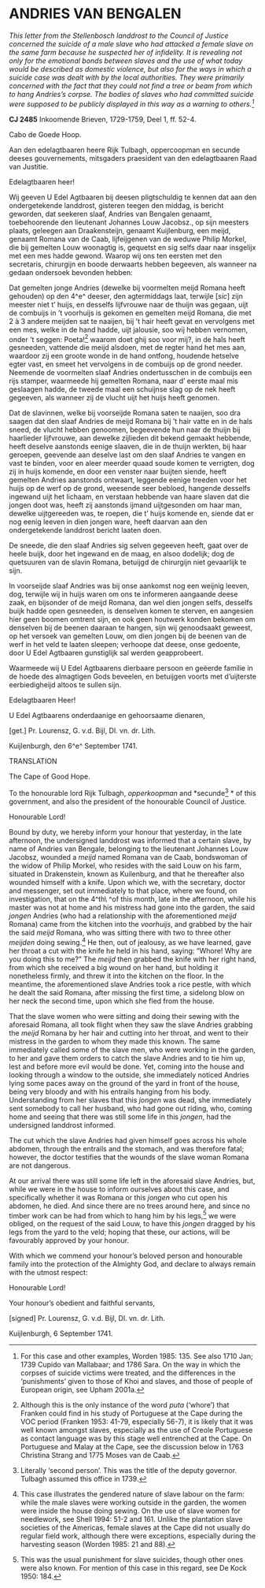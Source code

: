 # ANDRIES VAN BENGALEN

*This letter from the Stellenbosch landdrost to the Council of Justice concerned the suicide of a male slave who had attacked a female slave on the same farm because he suspected her of infidelity. It is revealing not only for the emotional bonds between slaves and the use of what today would be described as domestic violence, but also for the ways in which a suicide case was dealt with by the local authorities. They were primarily concerned with the fact that they could not find a tree or beam from which to hang Andries’s corpse. The bodies of slaves who had committed suicide were supposed to be publicly displayed in this way as a warning to others.[^1]*

**CJ 2485** Inkoomende Brieven, 1729-1759, Deel 1, ff. 52-4.

Cabo de Goede Hoop.

Aan den edelagtbaaren heere Rijk Tulbagh, oppercoopman en secunde deeses gouvernements, mitsgaders praesident van den edelagtbaaren Raad van Justitie.

Edelagtbaaren heer!

Wij geeven U Edel Agtbaaren bij deesen pligtschuldig te kennen dat aan den ondergetekende landdrost, gisteren teegen den middag, is bericht geworden, dat seekeren slaaf, Andries van Bengalen genaamt, toebehoorende den lieutenant Johannes Louw Jacobsz., op sijn meesters plaats, geleegen aan Draakensteijn, genaamt Kuijlenburg, een meijd, genaamt Romana van de Caab, lijfeijgenen van de weduwe Philip Morkel, die bij gemelten Louw woonagtig is, gequetst en sig selfs daar naar insgelijx met een mes hadde gewond. Waarop wij ons ten eersten met den secretaris, chirurgijn en boode derwaarts hebben begeeven, als wanneer na gedaan ondersoek bevonden hebben:

Dat gemelten jonge Andries (dewelke bij voormelten meijd Romana heeft gehouden) op den 4^e^ deeser, den agtermiddags laat, terwijle \[*sic*\] zijn meester niet t’ huijs, en desselfs lijfvrouwe naar de thuijn was gegaan, uijt de combuijs in ’t voorhuijs is gekomen en gemelten meijd Romana, die met 2 à 3 andere meijden sat te naaijen, bij ’t hair heeft gevat en vervolgens met een mes, welke in de hand hadde, uijt jalousie, soo wij hebben vernomen, onder ’t seggen: Poeta![^2] waarom doet ghij soo voor mij?, in de hals heeft gesneeden, vattende die meijd alsdoen, met de regter hand het mes aan, waardoor zij een groote wonde in de hand ontfong, houdende hetselve egter vast, en smeet het vervolgens in de combuijs op de grond needer. Neemende de voormelten slaaf Andries ondertusschen in de combuijs een rijs stamper, waarmeede hij gemelten Romana, naar d’ eerste maal mis geslaagen hadde, de tweede maal een schuijnse slag op de nek heeft gegeeven, als wanneer zij de vlucht uijt het huijs heeft genomen.

Dat de slavinnen, welke bij voorseijde Romana saten te naaijen, soo dra saagen dat den slaaf Andries de meijd Romana bij ’t hair vatte en in de hals sneed, de vlucht hebben genoomen, begeevende hun naar de thuijn bij haarlieder lijfvrouwe, aan dewelke zijlieden dit bekend gemaakt hebbende, heeft deselve aanstonds eenige slaaven, die in de thuijn werkten, bij haar geroepen, geevende aan deselve last om den slaaf Andries te vangen en vast te binden, voor en aleer meerder quaad soude komen te verrigten, dog zij in huijs komende, en door een venster naar buijten siende, heeft gemelten Andries aanstonds ontwaart, leggende eenige treeden voor het huijs op de werf op de grond, weesende seer bebloed, hangende desselfs ingewand uijt het lichaam, en verstaan hebbende van haare slaven dat die jongen doot was, heeft zij aanstonds ijmand uijtgesonden om haar man, dewelke uijtgereeden was, te roepen, die t’ huijs komende en, siende dat er nog eenig leeven in dien jongen ware, heeft daarvan aan den ondergetekende landdrost bericht laaten doen.

De sneede, die den slaaf Andries sig selven gegeeven heeft, gaat over de heele buijk, door het ingewand en de maag, en alsoo dodelijk; dog de quetsuuren van de slavin Romana, betuijgd de chirurgijn niet gevaarlijk te sijn.

In voorseijde slaaf Andries was bij onse aankomst nog een weijnig leeven, dog, terwijle wij in huijs waren om ons te informeren aangaande deese zaak, en bijsonder of de meijd Romana, dan wel dien jongen selfs, desselfs buijk hadde open gesneeden, is denselven komen te sterven, en aangesien hier geen boomen omtrent sijn, en ook geen houtwerk konden bekomen om denselven bij de beenen daaraan te hangen, sijn wij genoodsaakt geweest, op het versoek van gemelten Louw, om dien jongen bij de beenen van de werf in het veld te laaten sleepen; verhoope dat deese, onse gedoente, door U Edel Agtbaaren gunstiglijk sal werden geapprobeert.

Waarmeede wij U Edel Agtbaarens dierbaare persoon en geëerde familie in de hoede des almagtigen Gods beveelen, en betuijgen voorts met d’uijterste eerbiedigheijd altoos te sullen sijn.

Edelagtbaaren Heer!

U Edel Agtbaarens onderdaanige en gehoorsaame dienaren,

\[get.\] Pr. Lourensz, G. v.d. Bijl, Dl. vn. dr. Lith.

Kuijlenburgh, den 6^e^ September 1741.

TRANSLATION

The Cape of Good Hope.

To the honourable lord Rijk Tulbagh, *opperkoopman* and *secunde[^3] * of this government, and also the president of the honourable Council of Justice.

Honourable Lord!

Bound by duty, we hereby inform your honour that yesterday, in the late afternoon, the undersigned landdrost was informed that a certain slave, by name of Andries van Bengale, belonging to the lieutenant Johannes Louw Jacobsz, wounded a *meijd* named Romana van de Caab, bondswoman of the widow of Philip Morkel, who resides with the said Louw on his farm, situated in Drakenstein, known as Kuilenburg, and that he thereafter also wounded himself with a knife. Upon which we, with the secretary, doctor and messenger, set out immediately to that place, where we found, on investigation, that on the 4^th\ ^of this month, late in the afternoon, while his master was not at home and his mistress had gone into the garden, the said *jongen* Andries (who had a relationship with the aforementioned *meijd* Romana) came from the kitchen into the *voorhuijs*, and grabbed by the hair the said *meijd* Romana, who was sitting there with two to three other *meijden* doing sewing.[^4] He then, out of jealousy, as we have learned, gave her throat a cut with the knife he held in his hand, saying: “Whore! Why are you doing this to me?” The *meijd* then grabbed the knife with her right hand, from which she received a big wound on her hand, but holding it nonetheless firmly, and threw it into the kitchen on the floor. In the meantime, the aforementioned slave Andries took a rice pestle, with which he dealt the said Romana, after missing the first time, a sidelong blow on her neck the second time, upon which she fled from the house.

That the slave women who were sitting and doing their sewing with the aforesaid Romana, all took flight when they saw the slave Andries grabbing the *meijd* Romana by her hair and cutting into her throat, and went to their mistress in the garden to whom they made this known. The same immediately called some of the slave men, who were working in the garden, to her and gave them orders to catch the slave Andries and to tie him up, lest and before more evil would be done. Yet, coming into the house and looking through a window to the outside, she immediately noticed Andries lying some paces away on the ground of the yard in front of the house, being very bloody and with his entrails hanging from his body. Understanding from her slaves that this *jongen* was dead, she immediately sent somebody to call her husband, who had gone out riding, who, coming home and seeing that there was still some life in this *jongen*, had the undersigned landdrost informed.

The cut which the slave Andries had given himself goes across his whole abdomen, through the entrails and the stomach, and was therefore fatal; however, the doctor testifies that the wounds of the slave woman Romana are not dangerous.

At our arrival there was still some life left in the aforesaid slave Andries, but, while we were in the house to inform ourselves about this case, and specifically whether it was Romana or this *jongen* who cut open his abdomen, he died. And since there are no trees around here, and since no timber work can be had from which to hang him by his legs,[^5] we were obliged, on the request of the said Louw, to have this *jongen* dragged by his legs from the yard to the veld; hoping that these, our actions, will be favourably approved by your honour.

With which we commend your honour’s beloved person and honourable family into the protection of the Almighty God, and declare to always remain with the utmost respect:

Honourable Lord!

Your honour’s obedient and faithful servants,

\[signed\] Pr. Lourensz, G. v.d. Bijl, Dl. vn. dr. Lith.

Kuijlenburgh, 6 September 1741.

[^1]: For this case and other examples, Worden 1985: 135. See also 1710 Jan; 1739 Cupido van Mallabaar; and 1786 Sara. On the way in which the corpses of suicide victims were treated, and the differences in the ‘punishments’ given to those of Khoi and slaves, and those of people of European origin, see Upham 2001a.

[^2]: Although this is the only instance of the word *puta* (‘whore’) that Franken could find in his study of Portuguese at the Cape during the VOC period (Franken 1953: 41-79, especially 56-7), it is likely that it was well known amongst slaves, especially as the use of Creole Portuguese as contact language was by this stage well entrenched at the Cape. On Portuguese and Malay at the Cape, see the discussion below in 1763 Christina Strang and 1775 Moses van de Caab.

[^3]: Literally ‘second person’. This was the title of the deputy governor. Tulbagh assumed this office in 1739.

[^4]: This case illustrates the gendered nature of slave labour on the farm: while the male slaves were working outside in the garden, the women were inside the house doing sewing. On the use of slave women for needlework, see Shell 1994: 51-2 and 161. Unlike the plantation slave societies of the Americas, female slaves at the Cape did not usually do regular field work, although there were exceptions, especially during the harvesting season (Worden 1985: 21 and 88).

[^5]: This was the usual punishment for slave suicides, though other ones were also known. For mention of this case in this regard, see De Kock 1950: 184.